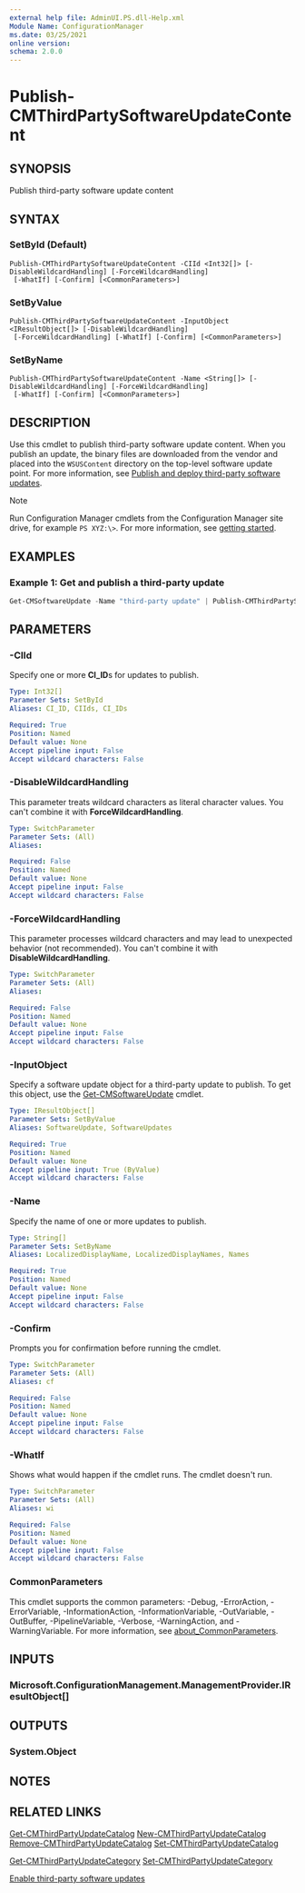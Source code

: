 ```yaml
---
external help file: AdminUI.PS.dll-Help.xml
Module Name: ConfigurationManager
ms.date: 03/25/2021
online version:
schema: 2.0.0
---
```


# Publish-CMThirdPartySoftwareUpdateContent

## SYNOPSIS

Publish third-party software update content

## SYNTAX

### SetById (Default)
```
Publish-CMThirdPartySoftwareUpdateContent -CIId <Int32[]> [-DisableWildcardHandling] [-ForceWildcardHandling]
 [-WhatIf] [-Confirm] [<CommonParameters>]
```

### SetByValue
```
Publish-CMThirdPartySoftwareUpdateContent -InputObject <IResultObject[]> [-DisableWildcardHandling]
 [-ForceWildcardHandling] [-WhatIf] [-Confirm] [<CommonParameters>]
```

### SetByName
```
Publish-CMThirdPartySoftwareUpdateContent -Name <String[]> [-DisableWildcardHandling] [-ForceWildcardHandling]
 [-WhatIf] [-Confirm] [<CommonParameters>]
```

## DESCRIPTION

Use this cmdlet to publish third-party software update content. When you publish an update, the binary files are downloaded from the vendor and placed into the `WSUSContent` directory on the top-level software update point. For more information, see [Publish and deploy third-party software updates](/mem/configmgr/sum/deploy-use/third-party-software-updates#publish-and-deploy-third-party-software-updates).

> [!NOTE]
> Run Configuration Manager cmdlets from the Configuration Manager site drive, for example `PS XYZ:\>`. For more information, see [getting started](/powershell/sccm/overview).

## EXAMPLES

### Example 1: Get and publish a third-party update

```powershell
Get-CMSoftwareUpdate -Name "third-party update" | Publish-CMThirdPartySoftwareUpdateContent
```

## PARAMETERS

### -CIId

Specify one or more **CI_ID**s for updates to publish.

```yaml
Type: Int32[]
Parameter Sets: SetById
Aliases: CI_ID, CIIds, CI_IDs

Required: True
Position: Named
Default value: None
Accept pipeline input: False
Accept wildcard characters: False
```

### -DisableWildcardHandling

This parameter treats wildcard characters as literal character values. You can't combine it with **ForceWildcardHandling**.

```yaml
Type: SwitchParameter
Parameter Sets: (All)
Aliases:

Required: False
Position: Named
Default value: None
Accept pipeline input: False
Accept wildcard characters: False
```

### -ForceWildcardHandling

This parameter processes wildcard characters and may lead to unexpected behavior (not recommended). You can't combine it with **DisableWildcardHandling**.

```yaml
Type: SwitchParameter
Parameter Sets: (All)
Aliases:

Required: False
Position: Named
Default value: None
Accept pipeline input: False
Accept wildcard characters: False
```

### -InputObject

Specify a software update object for a third-party update to publish. To get this object, use the [Get-CMSoftwareUpdate](Get-CMSoftwareUpdate.md) cmdlet.

```yaml
Type: IResultObject[]
Parameter Sets: SetByValue
Aliases: SoftwareUpdate, SoftwareUpdates

Required: True
Position: Named
Default value: None
Accept pipeline input: True (ByValue)
Accept wildcard characters: False
```

### -Name

Specify the name of one or more updates to publish.

```yaml
Type: String[]
Parameter Sets: SetByName
Aliases: LocalizedDisplayName, LocalizedDisplayNames, Names

Required: True
Position: Named
Default value: None
Accept pipeline input: False
Accept wildcard characters: False
```

### -Confirm
Prompts you for confirmation before running the cmdlet.

```yaml
Type: SwitchParameter
Parameter Sets: (All)
Aliases: cf

Required: False
Position: Named
Default value: None
Accept pipeline input: False
Accept wildcard characters: False
```

### -WhatIf
Shows what would happen if the cmdlet runs. The cmdlet doesn't run.

```yaml
Type: SwitchParameter
Parameter Sets: (All)
Aliases: wi

Required: False
Position: Named
Default value: None
Accept pipeline input: False
Accept wildcard characters: False
```

### CommonParameters
This cmdlet supports the common parameters: -Debug, -ErrorAction, -ErrorVariable, -InformationAction, -InformationVariable, -OutVariable, -OutBuffer, -PipelineVariable, -Verbose, -WarningAction, and -WarningVariable. For more information, see [about_CommonParameters](http://go.microsoft.com/fwlink/?LinkID=113216).

## INPUTS

### Microsoft.ConfigurationManagement.ManagementProvider.IResultObject[]
## OUTPUTS

### System.Object
## NOTES

## RELATED LINKS

[Get-CMThirdPartyUpdateCatalog](Get-CMThirdPartyUpdateCatalog.md)
[New-CMThirdPartyUpdateCatalog](New-CMThirdPartyUpdateCatalog.md)
[Remove-CMThirdPartyUpdateCatalog](Remove-CMThirdPartyUpdateCatalog.md)
[Set-CMThirdPartyUpdateCatalog](Set-CMThirdPartyUpdateCatalog.md)

[Get-CMThirdPartyUpdateCategory](Get-CMThirdPartyUpdateCategory.md)
[Set-CMThirdPartyUpdateCategory](Set-CMThirdPartyUpdateCategory.md)

[Enable third-party software updates](/mem/configmgr/sum/deploy-use/third-party-software-updates)
